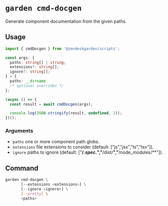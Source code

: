 # `garden cmd-docgen`

Generate component documentation from the given paths.

## Usage

```ts
import { cmdDocgen } from '@zendeskgarden/scripts';

const args: {
  paths: string[] | string;
  extensions?: string[];
  ignore?: string[];
} = {
  paths: __dirname
  /* optional overrides */
};

(async () => {
  const result = await cmdDocgen(args);

  console.log(JSON.stringify(result, undefined, 2));
})();
```

### Arguments

- `paths` one or more component path globs.
- `extensions` file extensions to consider (default: ["js","jsx","ts","tsx"]).
- `ignore` paths to ignore (default: ["**/*.spec.*","**/dist/**","**/node_modules/**"]).

## Command

```sh
garden cmd-docgen \
       [--extensions <extensions>] \
       [--ignore <ignore>] \
       [--pretty] \
       <paths>
```
